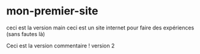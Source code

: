 # mon-premier-site

ceci est la version main
ceci est un site internet pour faire des expériences (sans fautes là)

Ceci est la version commentaire ! version 2
